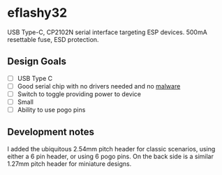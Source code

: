 # eflashy32
USB Type-C, CP2102N serial interface targeting ESP devices. 500mA resettable fuse, ESD protection.

## Design Goals
- [ ] USB Type C
- [ ] Good serial chip with no drivers needed and no <a href="https://hackaday.com/2016/02/01/ftdi-drivers-break-fake-chips-again/">malware</a>
- [ ] Switch to toggle providing power to device
- [ ] Small
- [ ] Ability to use pogo pins

## Development notes
I added the ubiquitous 2.54mm pitch header for classic scenarios, using either a 6 pin header, or using 6 pogo pins. On the back side is a similar 1.27mm pitch header for miniature designs.
